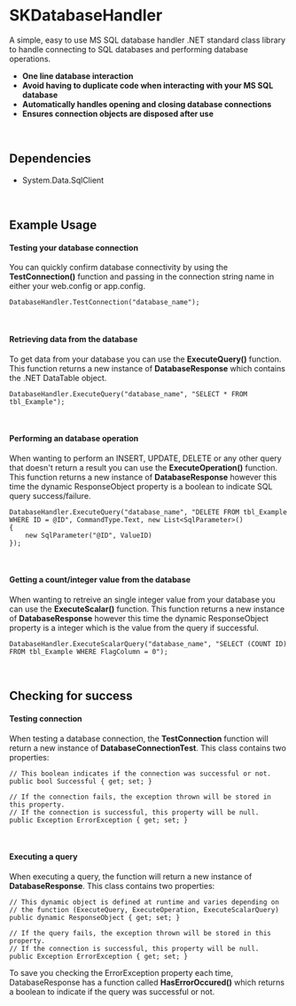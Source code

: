 # SKDatabaseHandler
A simple, easy to use MS SQL database handler .NET standard class library to handle connecting to SQL databases and performing database operations.

- **One line database interaction**
- **Avoid having to duplicate code when interacting with your MS SQL database**
- **Automatically handles opening and closing database connections**
- **Ensures connection objects are disposed after use**

<br/>

## Dependencies ##
- System.Data.SqlClient

<br/>

## Example Usage ##

#### Testing your database connection ####
You can quickly confirm database connectivity by using the **TestConnection()** function and passing in the connection string name in either your web.config or app.config. 
```
DatabaseHandler.TestConnection("database_name");
```

<br/>

#### Retrieving data from the database ####
To get data from your database you can use the **ExecuteQuery()** function. This function returns a new instance of **DatabaseResponse** which contains the .NET DataTable object.
```
DatabaseHandler.ExecuteQuery("database_name", "SELECT * FROM tbl_Example");
```

<br/>

#### Performing an database operation ####
When wanting to perform an INSERT, UPDATE, DELETE or any other query that doesn't return a result you can use the **ExecuteOperation()** function. This function returns a new instance of **DatabaseResponse** however this time the dynamic ResponseObject property is a boolean to indicate SQL query success/failure.
```
DatabaseHandler.ExecuteQuery("database_name", "DELETE FROM tbl_Example WHERE ID = @ID", CommandType.Text, new List<SqlParameter>()
{
    new SqlParameter("@ID", ValueID)
});
```

<br/>

#### Getting a count/integer value from the database ####
When wanting to retreive an single integer value from your database you can use the **ExecuteScalar()** function. This function returns a new instance of **DatabaseResponse** however this time the dynamic ResponseObject property is a integer which is the value from the query if successful.
```
DatabaseHandler.ExecuteScalarQuery("database_name", "SELECT (COUNT ID) FROM tbl_Example WHERE FlagColumn = 0");
```

<br/>

## Checking for success ##
#### Testing connection ####
When testing a database connection, the **TestConnection** function will return a new instance of **DatabaseConnectionTest**. This class contains two properties:
```
// This boolean indicates if the connection was successful or not.
public bool Successful { get; set; }

// If the connection fails, the exception thrown will be stored in this property.
// If the connection is successful, this property will be null.
public Exception ErrorException { get; set; }
```

<br/>

#### Executing a query ####
When executing a query, the function will return a new instance of **DatabaseResponse**. This class contains two properties:
```
// This dynamic object is defined at runtime and varies depending on 
// the function (ExecuteQuery, ExecuteOperation, ExecuteScalarQuery)
public dynamic ResponseObject { get; set; }

// If the query fails, the exception thrown will be stored in this property.
// If the connection is successful, this property will be null.
public Exception ErrorException { get; set; }
```
To save you checking the ErrorException property each time, DatabaseResponse has a function called **HasErrorOccured()** which returns a boolean to indicate if the query was successful or not.

<br/>


